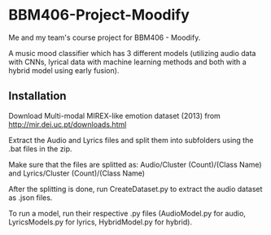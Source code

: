 # BBM406-Project-Moodify
Me and my team's course project for BBM406 - Moodify.

A music mood classifier which has 3 different models (utilizing audio data with CNNs, lyrical data with machine learning methods and both with a hybrid model using early fusion).

## Installation
Download Multi-modal MIREX-like emotion dataset (2013) from http://mir.dei.uc.pt/downloads.html

Extract the Audio and Lyrics files and split them into subfolders using the .bat files in the zip.

Make sure that the files are splitted as: Audio/Cluster (Count)/(Class Name) and Lyrics/Cluster (Count)/(Class Name)

After the splitting is done, run CreateDataset.py to extract the audio dataset as .json files.

To run a model, run their respective .py files (AudioModel.py for audio, LyricsModels.py for lyrics, HybridModel.py for hybrid).

